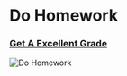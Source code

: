 # Do Homework
### [Get A Excellent Grade](getaexcellentgrade.md)
![Do Homework](https://www.stayathomemum.com.au/cache/860x380-0/wp-content/uploads/2015/10/doing-assignment.jpg)